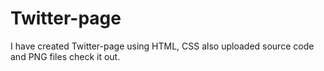 # Twitter-page
I have created Twitter-page using HTML, CSS also uploaded source code and PNG files check it out.
